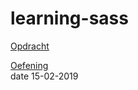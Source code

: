 # learning-sass  
  
  [Opdracht](https://github.com/becodeorg/GNK-Holberton-1.9/tree/master/1-De-weide/03-html-css-2/03-Sass)  
    
[Oefening](https://geert-timmermans.github.io/learning-sass)  
date 15-02-2019
